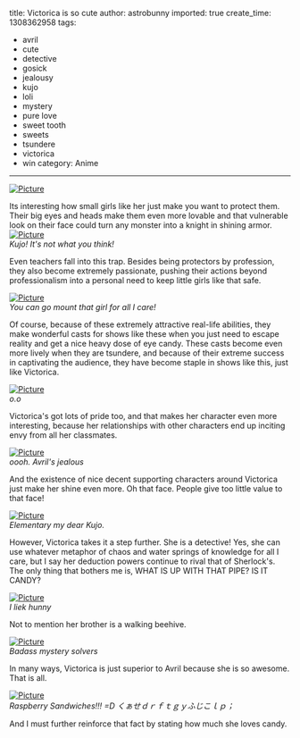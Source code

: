 title: Victorica is so cute
author: astrobunny
imported: true
create_time: 1308362958
tags:
- avril
- cute
- detective
- gosick
- jealousy
- kujo
- loli
- mystery
- pure love
- sweet tooth
- sweets
- tsundere
- victorica
- win
category: Anime
---
 [![](wp-uploads/2011/06/wpid-Victorique_Gosick_-_14_h264-720pBAE178B9_2-500x281.jpg "Picture")](/images/wp-uploads/2011/06/wpid-Victorique_Gosick_-_14_h264-720pBAE178B9_2.jpg)  
  
Its interesting how small girls like her just make you want to protect them. Their big eyes and heads make them even more lovable and that vulnerable look on their face could turn any monster into a knight in shining armor.<!--more--> [![](wp-uploads/2011/06/wpid-Victorique_Gosick_-_14_h264-720pBAE178B9_1-500x281.jpg "Picture")](/images/wp-uploads/2011/06/wpid-Victorique_Gosick_-_14_h264-720pBAE178B9_1.jpg)  
_Kujo! It's not what you think!_  
  
Even teachers fall into this trap. Besides being protectors by profession, they also become extremely passionate, pushing their actions beyond professionalism into a personal need to keep little girls like that safe.  
  
 [![](wp-uploads/2011/06/wpid-Victorique_Gosick_-_14_h264-720pBAE178B9_11-500x281.jpg "Picture")](/images/wp-uploads/2011/06/wpid-Victorique_Gosick_-_14_h264-720pBAE178B9_11.jpg)  
_You can go mount that girl for all I care!_  
  
Of course, because of these extremely attractive real-life abilities, they make wonderful casts for shows like these when you just need to escape reality and get a nice heavy dose of eye candy. These casts become even more lively when they are tsundere, and because of their extreme success in captivating the audience, they have become staple in shows like this, just like Victorica.  
  
 [![](wp-uploads/2011/06/wpid-Victorique_Gosick_-_14_h264-720pBAE178B9_4-500x281.jpg "Picture")](/images/wp-uploads/2011/06/wpid-Victorique_Gosick_-_14_h264-720pBAE178B9_4.jpg)  
_o.o_  
  
Victorica's got lots of pride too, and that makes her character even more interesting, because her relationships with other characters end up inciting envy from all her classmates.  
  
 [![](wp-uploads/2011/06/wpid-Victorique_Gosick_-_14_h264-720pBAE178B9_3-500x281.jpg "Picture")](/images/wp-uploads/2011/06/wpid-Victorique_Gosick_-_14_h264-720pBAE178B9_3.jpg)  
_oooh. Avril's jealous_  
  
And the existence of nice decent supporting characters around Victorica just make her shine even more. Oh that face. People give too little value to that face!  
  
 [![](wp-uploads/2011/06/wpid-Victorique_Gosick_-_14_h264-720pBAE178B9_5-500x281.jpg "Picture")](/images/wp-uploads/2011/06/wpid-Victorique_Gosick_-_14_h264-720pBAE178B9_5.jpg)  
_Elementary my dear Kujo._  
  
However, Victorica takes it a step further. She is a detective! Yes, she can use whatever metaphor of chaos and water springs of knowledge for all I care, but I say her deduction powers continue to rival that of Sherlock's. The only thing that bothers me is, WHAT IS UP WITH THAT PIPE? IS IT CANDY?  
  
 [![](wp-uploads/2011/06/wpid-Victorique_Gosick_-_14_h264-720pBAE178B9_6-500x281.jpg "Picture")](/images/wp-uploads/2011/06/wpid-Victorique_Gosick_-_14_h264-720pBAE178B9_6.jpg)  
_I liek hunny_  
  
Not to mention her brother is a walking beehive.  
  
 [![](wp-uploads/2011/06/wpid-Victorique_Gosick_-_14_h264-720pBAE178B9_7-500x281.jpg "Picture")](/images/wp-uploads/2011/06/wpid-Victorique_Gosick_-_14_h264-720pBAE178B9_7.jpg)  
_Badass mystery solvers_  
  
In many ways, Victorica is just superior to Avril because she is so awesome. That is all.  
  
 [![](wp-uploads/2011/06/wpid-Victorique_Gosick_-_14_h264-720pBAE178B9_9-500x281.jpg "Picture")](/images/wp-uploads/2011/06/wpid-Victorique_Gosick_-_14_h264-720pBAE178B9_9.jpg)  
_Raspberry Sandwiches!!! =D くぁせｄｒｆｔｇｙふじこｌｐ；_  
  
And I must further reinforce that fact by stating how much she loves candy.